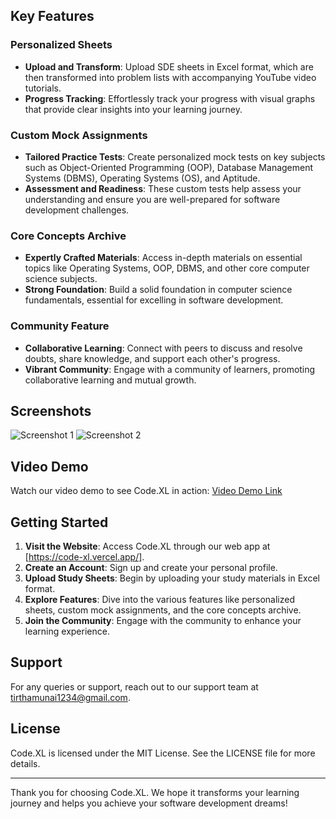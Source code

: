 ﻿
## Key Features

### Personalized Sheets
- **Upload and Transform**: Upload SDE sheets in Excel format, which are then transformed into problem lists with accompanying YouTube video tutorials.
- **Progress Tracking**: Effortlessly track your progress with visual graphs that provide clear insights into your learning journey.

### Custom Mock Assignments
- **Tailored Practice Tests**: Create personalized mock tests on key subjects such as Object-Oriented Programming (OOP), Database Management Systems (DBMS), Operating Systems (OS), and Aptitude.
- **Assessment and Readiness**: These custom tests help assess your understanding and ensure you are well-prepared for software development challenges.

### Core Concepts Archive
- **Expertly Crafted Materials**: Access in-depth materials on essential topics like Operating Systems, OOP, DBMS, and other core computer science subjects.
- **Strong Foundation**: Build a solid foundation in computer science fundamentals, essential for excelling in software development.

### Community Feature
- **Collaborative Learning**: Connect with peers to discuss and resolve doubts, share knowledge, and support each other's progress.
- **Vibrant Community**: Engage with a community of learners, promoting collaborative learning and mutual growth.

## Screenshots

![Screenshot 1](frontend/assets/screen1.png)  <!-- Ensure this path is correct -->
![Screenshot 2](frontend/assets/screen2.png)  <!-- Ensure this path is correct -->

## Video Demo

Watch our video demo to see Code.XL in action: [Video Demo Link](https://drive.google.com/file/d/1ivNQrtOYQaofHKUEowIwtOstiGGktADP/view?usp=sharing)

## Getting Started

1. **Visit the Website**: Access Code.XL through our web app at [https://code-xl.vercel.app/].
2. **Create an Account**: Sign up and create your personal profile.
3. **Upload Study Sheets**: Begin by uploading your study materials in Excel format.
4. **Explore Features**: Dive into the various features like personalized sheets, custom mock assignments, and the core concepts archive.
5. **Join the Community**: Engage with the community to enhance your learning experience.

## Support

For any queries or support, reach out to our support team at [tirthamunai1234@gmail.com](mailto:tirthamunai1234@gmail.com).

## License

Code.XL is licensed under the MIT License. See the LICENSE file for more details.

---

Thank you for choosing Code.XL. We hope it transforms your learning journey and helps you achieve your software development dreams!
